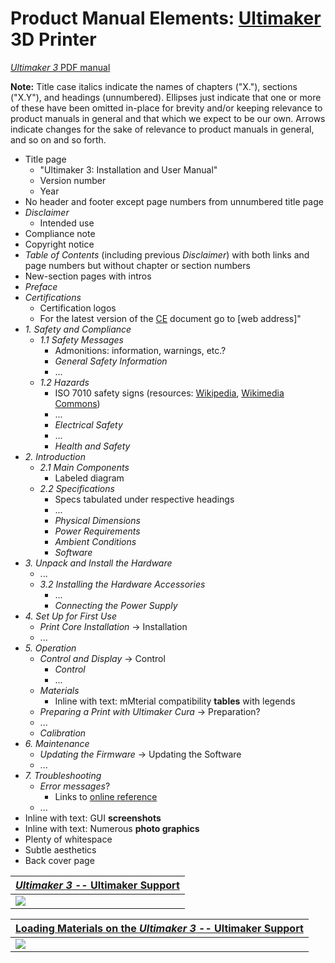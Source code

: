 # Product Manual Elements: [Ultimaker](https://ultimaker.com/) 3D Printer

[*Ultimaker 3* PDF manual](https://support.ultimaker.com/hc/en-us/article_attachments/360010836740/Ultimaker_3_manual__En_.pdf)

**Note:** Title case italics indicate the names of chapters ("X."), sections ("X.Y"), and headings (unnumbered). Ellipses just indicate that one or more of these have been omitted in-place for brevity and/or keeping relevance to product manuals in general and that which we expect to be our own. Arrows indicate changes for the sake of relevance to product manuals in general, and so on and so forth.

 -  Title page
     -  "Ultimaker 3: Installation and User Manual"
     -  Version number
     -  Year
 -  No header and footer except page numbers from unnumbered title page
 -  *Disclaimer*
     -  Intended use
 -  Compliance note
 -  Copyright notice
 -  *Table of Contents* (including previous *Disclaimer*) with both links and page numbers but without chapter or section numbers
 -  New-section pages with intros
 -  *Preface*
 -  *Certifications*
     -  Certification logos
     -  For the latest version of the [CE](https://ec.europa.eu/growth/single-market/ce-marking/) document go to \[web address\]"
 -  *1. Safety and Compliance*
     -  *1.1 Safety Messages*
         -  Admonitions: information, warnings, etc.?
         -  *General Safety Information*
         -  ...
     -  *1.2 Hazards*
         -  ISO 7010 safety signs (resources: [Wikipedia](https://en.wikipedia.org/wiki/ISO_7010), [Wikimedia Commons](https://commons.wikimedia.org/wiki/Category:ISO_7010_safety_signs_(vector_drawings)))
         -  ...
         -  *Electrical Safety*
         -  ...
         -  *Health and Safety*
 -  *2. Introduction*
     -  *2.1 Main Components*
         -  Labeled diagram
     -  *2.2 Specifications*
         -  Specs tabulated under respective headings
         -  ...
         -  *Physical Dimensions*
         -  *Power Requirements*
         -  *Ambient Conditions*
         -  *Software*
 -  *3. Unpack and Install the Hardware*
     -  ...
     -  *3.2 Installing the Hardware Accessories*
         -  ...
         -  *Connecting the Power Supply*
 -  *4. Set Up for First Use*
     -  *Print Core Installation* $\to$ Installation
     -  ...
 -  *5. Operation*
     -  *Control and Display* $\to$ Control
         -  *Control*
         -  ...
     -  *Materials*
         -  Inline with text: mMterial compatibility **tables** with legends
     -  *Preparing a Print with Ultimaker Cura* $\to$ Preparation?
     -  ...
     -  *Calibration*
 -  *6. Maintenance*
     -  *Updating the Firmware* $\to$ Updating the Software
     -  ...
 -  *7. Troubleshooting*
     -  *Error messages*?
         -  Links to [online reference](https://support.ultimaker.com/hc/en-us/sections/360003523739-Error-Messages)
     -  ...
 -  Inline with text: GUI **screenshots**
 -  Inline with text: Numerous **photo graphics**
 -  Plenty of whitespace
 -  Subtle aesthetics
 -  Back cover page

| [*Ultimaker 3* -- Ultimaker Support](https://support.ultimaker.com/hc/en-us/sections/360003548399-Ultimaker-3) |
|:--|
| ![](https://raw.githubusercontent.com/keeganmjgreen/3D-Printed-Sensors-Manual-Demo/main/img/Ultimaker%203%20%E2%80%93%20Ultimaker%20Support%20(Webpage).png) |

| [Loading Materials on the *Ultimaker 3* -- Ultimaker Support](https://support.ultimaker.com/hc/en-us/articles/360011424760-Loading-materials-on-the-Ultimaker-3) |
|:--|
| ![](https://raw.githubusercontent.com/keeganmjgreen/3D-Printed-Sensors-Manual-Demo/main/img/Loading%20Materials%20on%20the%20Ultimaker%203%20%E2%80%93%20Ultimaker%20Support%20(Webpage).png) |
